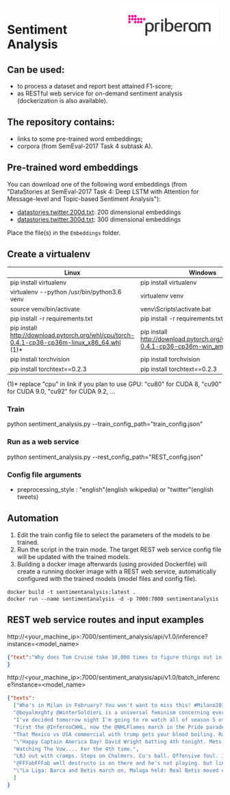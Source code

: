 <img alt="Priberam logo" src="priberam-650x240.png" width="250" align="right" />

# Sentiment Analysis #

## Can be used: ## 
* to process a dataset and report best attained F1-score;
* as RESTful web service for on-demand sentiment analysis (dockerization is also available).

## The repository contains: ## 
* links to some pre-trained word embeddings;
* corpora (from SemEval-2017 Task 4 subtask A).

## Pre-trained word embeddings ## 
You can download one of the following word embeddings  (from "DataStories at SemEval-2017 Task 4: Deep LSTM with Attention for Message-level and Topic-based Sentiment Analysis"): 
- [datastories.twitter.200d.txt](https://mega.nz/#!W5BXBISB!Vu19nme_shT3RjVL4Pplu8PuyaRH5M5WaNwTYK4Rxes): 200 dimensional embeddings
- [datastories.twitter.300d.txt](https://mega.nz/#!u4hFAJpK!UeZ5ERYod-SwrekW-qsPSsl-GYwLFQkh06lPTR7K93I): 300 dimensional embeddings

Place the file(s) in the `Embeddings` folder.


## Create a virtualenv ## 
Linux  | Windows
------------- | -------------
pip install virtualenv  | pip install virtualenv
virtualenv --python /usr/bin/python3.6 venv	  | virtualenv venv
source venv/bin/activate  | venv\Scripts\activate.bat
pip install -r requirements.txt  | pip install -r requirements.txt 
pip install http://download.pytorch.org/whl/cpu/torch-0.4.1-cp36-cp36m-linux_x86_64.whl (1)* | pip install http://download.pytorch.org/whl/cpu/torch-0.4.1-cp36-cp36m-win_amd64.whl (1)*
pip install torchvision  | pip install torchvision
pip install torchtext==0.2.3  | pip install torchtext==0.2.3 

(1)* replace "cpu" in link if you plan to use GPU: "cu80" for CUDA 8, "cu90" for CUDA 9.0, "cu92" for CUDA 9.2, ...


### Train ## 
python sentiment_analysis.py --train_config_path="train_config.json"
### Run as a web service ## 
python sentiment_analysis.py --rest_config_path="REST_config.json"

### Config file arguments
* preprocessing_style : "english"(english wikipedia) or "twitter"(english tweets)


## Automation ## 
1. Edit the train config file to select the parameters of the models to be trained.
2. Run the script in the train mode.
The target REST web service config file will be updated with the trained models. 
3. Building a docker image afterwards (using provided Dockerfile) will create a running docker image with a REST web service, 
automatically configured with the trained models (model files and config file).

```
docker build -t sentimentanalysis:latest .
docker run --name sentimentanalysis -d -p 7000:7000 sentimentanalysis
```

## REST web service routes and input examples ##
http://<your_machine_ip>:7000/sentiment_analysis/api/v1.0/inference?instance=<model_name>
```json
{"text":"Why does Tom Cruise take 10,000 times to figure things out in the movie Edge Of Tomorrow, but gets it right 1st time in Mission Impossible?"
}
```

http://<your_machine_ip>:7000/sentiment_analysis/api/v1.0/batch_inference?instance=<model_name>
```json
{"texts":
  ["Who's in Milan in February? You won't want to miss this! #Milano2016 https://t.co/J41jOrpTEa",
  "@boyalmxghty @WinterSoldierL is a universal feminism concerning everyone, as for taylor swift she may get into that category idk",
  "I've decided tomorrow night I'm going to re watch all of season 5 of teen wolf",
  "First the @InfernoCWHL, now the @NHLFlames march in the Pride parade - this is awesome.",
  "That Mexico vs USA commercial with trump gets your blood boiling. Race war October 10th. Imagine that parking lot. Gaddamnnnnnn VIOLENCE!!!",
  "\"Happy Captain America Day! David Wright batting 4th tonight. Mets, yo.\"",
  "Watching The Vow.... For the 4th time.",
  "LBJ out with cramps. Steps on Chalmers. Cu's ball. Offensive foul. 100-89 Heat ball. 7:57 left in the 4th.",
  "@FFFabFFFab well destructo is on there and he's not playing. but lineup and hours are released tomorrow.",
  "\"La Liga: Barca and Betis march on, Malaga held: Real Betis moved up to fourth in the table ... http://t.co/mdYFE4km http://t.co/iDWtFSZF\""
  ]
}
```